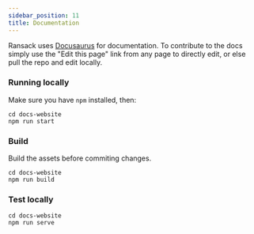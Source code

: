 ```yaml
---
sidebar_position: 11
title: Documentation
---
```


Ransack uses [Docusaurus](https://docusaurus.io/) for documentation. To contribute to the docs simply use the "Edit this page" link from any page to directly edit, or else pull the repo and edit locally.

### Running locally

Make sure you have `npm` installed, then:

```
cd docs-website
npm run start
```

### Build

Build the assets before commiting changes.

```
cd docs-website
npm run build
```

### Test locally

```
cd docs-website
npm run serve
```
